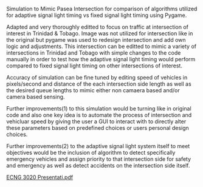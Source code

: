 Simulation to Mimic Pasea Intersection for comparison of algorithms utilized for adaptive signal light timing vs fixed signal light timing using Pygame.

Adapted and very thoroughly editted to focus on traffic at intersection of interest in Trinidad & Tobago. Image was not utilized for intersection like in the original but pygame was used to redesign intersection and add own logic and adjustments. This intersection can be editted to mimic a variety of intersections in Trinidad and Tobago with simple changes to the code manually in order to test how the adaptive signal light timing would perform compared to fixed signal light timing on other intersections of interest.

Accuracy of simulation can be fine tuned by editing speed of vehicles in pixels/second and distance of the each intersection side length as well as the desired queue lengths to mimic either non camaera based and/or camera based sensing.

Further improvements(1) to this simulation would be turning like in original code and also one key idea is to automate the process of intersection and vehicluar speed by giving the user a GUI to interact with to directly alter these parameters based on predefined choices or users personal design choices.

Further improvements(2)  to the adaptive signal light system itself to meet objectives would be the inclusion of algorithm to detect specifically emergency vehicles and assign priority to that intersection side for safety and emergency as well as detect accidents on the intersection side itself.

[ECNG 3020 Presentati.pdf](https://github.com/user-attachments/files/16570415/ECNG.3020.Presentati.pdf)
